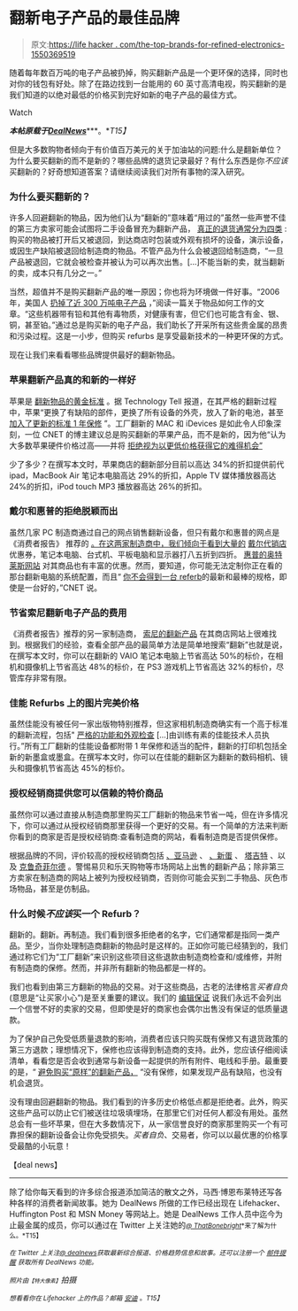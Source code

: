 # 翻新电子产品的最佳品牌

> 原文:[https://life hacker . com/the-top-brands-for-refined-electronics-1550369519](https://lifehacker.com/the-top-brands-for-refurbished-electronics-1550369519)

随着每年数百万吨的电子产品被扔掉，购买翻新产品是一个更环保的选择，同时也对你的钱包有好处。除了在路边找到一台能用的 60 英寸高清电视，购买翻新的是我们知道的以绝对最低的价格买到完好如新的电子产品的最佳方式。

Watch

***本帖原载于***[***DealNews***](http://dealnews.com/features/The-Top-Brands-for-Refurbished-Electronics-Offer-Discounts-of-Up-to-50-/908214.html)***。**T15】*

但是大多数购物者倾向于有价值百万美元的关于加油站的问题:什么是翻新单位？为什么要买翻新的而不是新的？哪些品牌的退货记录最好？有什么东西是你*不应该*买翻新的？好奇想知道答案？请继续阅读我们对所有事物的深入研究。

### 为什么要买翻新的？

许多人回避翻新的物品，因为他们认为“翻新的”意味着“用过的”虽然一些声誉不佳的第三方卖家可能会试图将二手设备冒充为翻新产品， [真正的退货通常分为四类](https://lifehacker.com/6-common-tech-myths-that-cost-you-money-5972780) :购买的物品被打开后又被退回，到达商店时包装或外观有损坏的设备，演示设备，或因生产缺陷被退回给制造商的物品。不管产品为什么会被退回给制造商，“一旦产品被退回，它就会被检查并被认为可以再次出售。[...]不能当新的卖，就当翻新的卖，成本只有几分之一。”

当然，超值并不是购买翻新产品的唯一原因；你也将为环境做一件好事。“2006 年，美国人 [扔掉了近 300 万吨电子产品](http://dealnews.com/lw/artclick.html?2,908214,4890723) ，”阅读一篇关于物品如何工作的文章。“这些机器带有铅和其他有毒物质，对健康有害，但它们也可能含有金、银、铜，甚至铂。”通过总是购买新的电子产品，我们助长了开采所有这些贵金属的昂贵和污染过程。这是一小步，但购买 refurbs 是享受最新技术的一种更环保的方式。

现在让我们来看看哪些品牌提供最好的翻新物品。

### 苹果翻新产品真的和新的一样好

苹果是 [翻新物品的黄金标准](http://dealnews.com/lw/artclick.html?2,908214,4890771) 。据 Technology Tell 报道，在其严格的翻新过程中，苹果“更换了有缺陷的部件，更换了所有设备的外壳，放入了新的电池，甚至 [加入了更新的标准 1 年保修](http://dealnews.com/lw/artclick.html?2,908214,4890726) ”。工厂翻新的 MAC 和 iDevices 是如此令人印象深刻，一位 CNET 的博主建议总是购买翻新的苹果产品，而不是新的，因为他“认为大多数苹果硬件价格过高——并将 [拒绝视为以更低价格获得它的难得机会”](http://dealnews.com/lw/artclick.html?2,908214,4890729)

少了多少？在撰写本文时，苹果商店的翻新部分目前以高达 34%的折扣提供前代 ipad，MacBook Air 笔记本电脑高达 29%的折扣，Apple TV 媒体播放器高达 24%的折扣，iPod touch MP3 播放器高达 26%的折扣。

### 戴尔和惠普的拒绝脱颖而出

虽然几家 PC 制造商通过自己的网点销售翻新设备，但只有戴尔和惠普的网点是《消费者报告》 推荐的 [。在这两家制造商中，我们倾向于看到大量的](http://dealnews.com/lw/artclick.html?2,908214,4890732) [戴尔代销店](http://dealnews.com/lw/artclick.html?2,908214,4890774) 优惠券，笔记本电脑、台式机、平板电脑和显示器打八五折到四折。 [惠普的奥特莱斯网站](http://dealnews.com/lw/artclick.html?2,908214,4890777) 对其商品也有丰富的优惠。然而，要知道，你可能无法定制你正在看的那台翻新电脑的系统配置，而且“ [你不会得到一台 referb](http://dealnews.com/lw/artclick.html?2,908214,4890735)的最新和最棒的规格，即使是一台好的，”CNET 说。

### 节省索尼翻新电子产品的费用

《消费者报告》推荐的另一家制造商， [索尼的翻新产品](http://dealnews.com/lw/artclick.html?2,908214,4890780) 在其商店网站上很难找到。根据我们的经验，查看全部产品的最简单方法是简单地搜索“翻新”也就是说，在撰写本文时，你可以在翻新的 VAIO 笔记本电脑上节省高达 50%的标价，在相机和摄像机上节省高达 48%的标价，在 PS3 游戏机上节省高达 32%的标价，尽管库存非常有限。

### 佳能 Refurbs 上的图片完美价格

虽然佳能没有被任何一家出版物特别推荐，但这家相机制造商确实有一个高于标准的翻新流程，包括" [严格的功能和外观检查](http://dealnews.com/lw/artclick.html?2,908214,4890738) [...]由训练有素的佳能技术人员执行。”所有工厂翻新的佳能设备都附带 1 年保修和适当的配件，翻新的打印机包括全新的新墨盒或墨盒。在撰写本文时，你可以在佳能的翻新区为翻新的数码相机、镜头和摄像机节省高达 45%的标价。

### 授权经销商提供您可以信赖的特价商品

虽然你可以通过直接从制造商那里购买工厂翻新的物品来节省一吨，但在许多情况下，你可以通过从授权经销商那里获得一个更好的交易。有一个简单的方法来判断你看到的商家是否是授权经销商:查看制造商的网站，看看制造商是否提供保修。

根据品牌的不同，评价较高的授权经销商包括 [、亚马逊](http://dealnews.com/s313/Amazon/) 、 [、新蛋](http://dealnews.com/s504/Newegg/) 、 [塔吉特](http://dealnews.com/s318/Target/) 、以及 [克鲁奇菲尔德](http://dealnews.com/s912/Crutchfield/) 。警惕易贝和乐天购物等市场网站上出售的翻新产品；除非第三方卖家在制造商的网站上被列为授权经销商，否则你可能会买到二手物品、灰色市场物品，甚至是仿制品。

### 什么时候*不应该*买一个 Refurb？

翻新的。翻新。再制造。我们看到很多拒绝者的名字，它们通常都是指同一类产品。至少，当你处理制造商翻新的物品时是这样的。正如你可能已经猜到的，我们通过称它们为“工厂翻新”来识别这些项目这些退款由制造商检查和/或维修，并附有制造商的保修。然而，并非所有翻新的物品都是一样的。

我们也看到由第三方翻新的物品的交易。对于这些商品，古老的法律格言*买者自负*(意思是“让买家小心”)是至关重要的建议。我们的 [编辑保证](http://dealnews.com/pages/about.html) 说我们永远不会列出一个信誉不好的卖家的交易，但即使是好的商家也会偶尔出售没有保证的低质量退款。

为了保护自己免受低质量退款的影响，消费者应该只购买既有保修又有退货政策的第三方退款；理想情况下，保修也应该得到制造商的支持。此外，您应该仔细阅读清单，看看您是否会收到通常与新设备一起提供的所有附件、电线和手册。最重要的是，“ [避免购买“原样”的翻新产品，](http://dealnews.com/lw/artclick.html?2,908214,4890756) “没有保修，如果发现产品有缺陷，也没有机会退货。

没有理由回避翻新的物品。我们看到的许多历史价格低点都是拒绝者。此外，购买这些产品可以防止它们被送往垃圾填埋场，在那里它们对任何人都没有用处。虽然总会有一些坏苹果，但在大多数情况下，从一家信誉良好的商家那里购买一个有可靠担保的翻新设备会让你免受损失。*买者自负*、交易者，你可以以最优惠的价格享受最酷的小玩意！

【deal news】

* * *

除了给你每天看到的许多综合报道添加简洁的散文之外，马西·博恩布莱特还写各种各样的消费者新闻故事。她为 DealNews 所做的工作已经出现在 Lifehacker、Huffington Post 和 MSN Money 等网站上。她是 DealNews 工作人员中迄今为止最金属的成员，你可以通过在 Twitter 上关注她的[<small>*@ ThatBonebright*</small>](http://twitter.com/ThatBonebright)<small>*来了解为什么。*T15】</small>

<small>*在 Twitter 上关注*</small>[<small>*@ dealnews*</small>](http://twitter.com/dealnews)<small>*获取最新综合报道、价格趋势信息和故事。还可以注册一个*</small> [<small>*邮件提醒*</small>](https://dealnews.com/mydealnews/get-alert.html?c=485) <small>*获取所有 DealNews 功能。*</small>

<small>*照片由*</small><small><small>*【特大像素】*</small></small>*拍摄*

*<small>*想看看你在 Lifehacker 上的作品？邮箱*</small> [<small>*安迪*</small>](mailto:andy@lifehacker.com) <small>*。*T15】</small>*